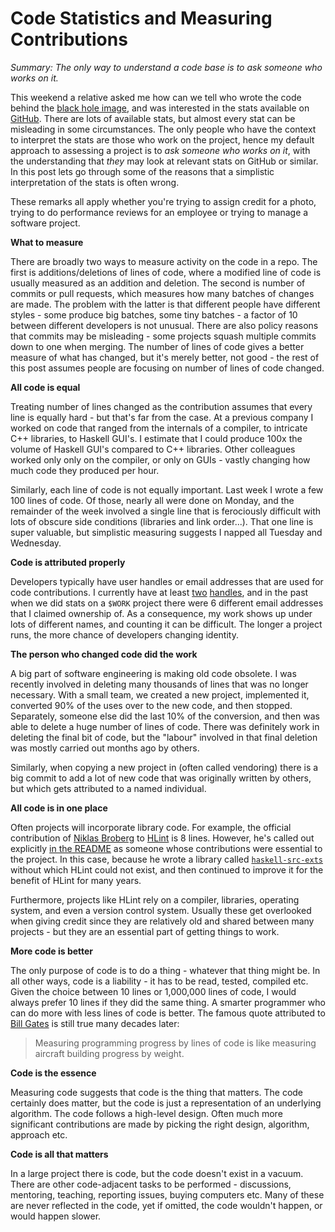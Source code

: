 # Code Statistics and Measuring Contributions

_Summary: The only way to understand a code base is to ask someone who works on it._

This weekend a relative asked me how can we tell who wrote the code behind the [black hole image](https://eventhorizontelescope.org/), and was interested in the stats available on [GitHub](https://github.com/). There are lots of available stats, but almost every stat can be misleading in some circumstances. The only people who have the context to interpret the stats are those who work on the project, hence my default approach to assessing a project is to _ask someone who works on it_, with the understanding that _they_ may look at relevant stats on GitHub or similar. In this post lets go through some of the reasons that a simplistic interpretation of the stats is often wrong.

These remarks all apply whether you're trying to assign credit for a photo, trying to do performance reviews for an employee or trying to manage a software project.

**What to measure**

There are broadly two ways to measure activity on the code in a repo. The first is additions/deletions of lines of code, where a modified line of code is usually measured as an addition and deletion. The second is number of commits or pull requests, which measures how many batches of changes are made. The problem with the latter is that different people have different styles - some produce big batches, some tiny batches - a factor of 10 between different developers is not unusual. There are also policy reasons that commits may be misleading - some projects squash multiple commits down to one when merging. The number of lines of code gives a better measure of what has changed, but it's merely better, not good - the rest of this post assumes people are focusing on number of lines of code changed.

**All code is equal**

Treating number of lines changed as the contribution assumes that every line is equally hard - but that's far from the case. At a previous company I worked on code that ranged from the internals of a compiler, to intricate C++ libraries, to Haskell GUI's. I estimate that I could produce 100x the volume of Haskell GUI's compared to C++ libraries. Other colleagues worked only only on the compiler, or only on GUIs - vastly changing how much code they produced per hour.

Similarly, each line of code is not equally important. Last week I wrote a few 100 lines of code. Of those, nearly all were done on Monday, and the remainder of the week involved a single line that is ferociously difficult with lots of obscure side conditions (libraries and link order...). That one line is super valuable, but simplistic measuring suggests I napped all Tuesday and Wednesday.

**Code is attributed properly**

Developers typically have user handles or email addresses that are used for code contributions. I currently have at least [two](https://github.com/ndmitchell/) [handles](https://github.com/neil-da/), and in the past when we did stats on a `$WORK` project there were 6 different email addresses that I claimed ownership of. As a consequence, my work shows up under lots of different names, and counting it can be difficult. The longer a project runs, the more chance of developers changing identity.

**The person who changed code did the work**

A big part of software engineering is making old code obsolete. I was recently involved in deleting many thousands of lines that was no longer necessary. With a small team, we created a new project, implemented it, converted 90% of the uses over to the new code, and then stopped. Separately, someone else did the last 10% of the conversion, and then was able to delete a huge number of lines of code. There was definitely work in deleting the final bit of code, but the "labour" involved in that final deletion was mostly carried out months ago by others.

Similarly, when copying a new project in (often called vendoring) there is a big commit to add a lot of new code that was originally written by others, but which gets attributed to a named individual.

**All code is in one place**

Often projects will incorporate library code. For example, the official contribution of [Niklas Broberg](http://www.nbroberg.se/) to [HLint](https://github.com/ndmitchell/hlint) is 8 lines. However, he's called out explicitly [in the README](https://github.com/ndmitchell/hlint#acknowledgements) as someone whose contributions were essential to the project. In this case, because he wrote a library called [`haskell-src-exts`](https://github.com/haskell-suite/haskell-src-exts) without which HLint could not exist, and then continued to improve it for the benefit of HLint for many years.

Furthermore, projects like HLint rely on a compiler, libraries, operating system, and even a version control system. Usually these get overlooked when giving credit since they are relatively old and shared between many projects - but they are an essential part of getting things to work.

**More code is better**

The only purpose of code is to do a thing - whatever that thing might be. In all other ways, code is a liability - it has to be read, tested, compiled etc. Given the choice between 10 lines or 1,000,000 lines of code, I would always prefer 10 lines if they did the same thing. A smarter programmer who can do more with less lines of code is better. The famous quote attributed to [Bill Gates](https://www.goodreads.com/quotes/536587-measuring-programming-progress-by-lines-of-code-is-like-measuring) is still true many decades later:

> Measuring programming progress by lines of code is like measuring aircraft building progress by weight.

**Code is the essence**

Measuring code suggests that code is the thing that matters. The code certainly does matter, but the code is just a representation of an underlying algorithm. The code follows a high-level design. Often much more significant contributions are made by picking the right design, algorithm, approach etc.

**Code is all that matters**

In a large project there is code, but the code doesn't exist in a vacuum. There are other code-adjacent tasks to be performed - discussions, mentoring, teaching, reporting issues, buying computers etc. Many of these are never reflected in the code, yet if omitted, the code wouldn't happen, or would happen slower.

